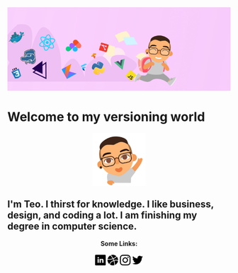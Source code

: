 <img src="images/cover-gh.png" >

Welcome to my versioning world
====


<p align="center">
  <img align="center" style="width:120px;" src="images/teo-ola.webp" >
</p>

I'm Teo. I thirst for knowledge. I like business, design, and coding a lot. I am finishing my degree in computer science.
----

<p align="center">
  <b>Some Links:</b>
  <br>
  <br>
  <a href="www.linkedin.com/in/teoian-quaresma-2b909b142"><img src="https://raw.githubusercontent.com/quaresmateo/quaresmateo/master/images/linkedin.png" ></a> 
  <a href="https://dribbble.com/quaresmateo"><img src="https://raw.githubusercontent.com/quaresmateo/quaresmateo/master/images/basquetebol.png" ></a> 
  <a href="https://instagram.com/quaresmateo"><img src="https://raw.githubusercontent.com/quaresmateo/quaresmateo/master/images/instagram.png" ></a> 
  <a href="https://twitter.com/quaresmateo"><img src="https://raw.githubusercontent.com/quaresmateo/quaresmateo/master/images/twitter.png" ></a> 
  <br><br>
</p>
